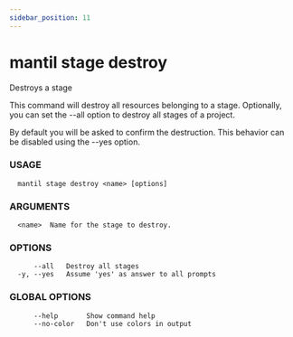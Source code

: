 ```yaml
---
sidebar_position: 11
---
```


# mantil stage destroy

Destroys a stage

This command will destroy all resources belonging to a stage.
Optionally, you can set the --all option to destroy all stages of a project.

By default you will be asked to confirm the destruction.
This behavior can be disabled using the --yes option.

### USAGE
```
  mantil stage destroy <name> [options]
```
### ARGUMENTS
```
  <name>  Name for the stage to destroy.
```
### OPTIONS
```
      --all   Destroy all stages
  -y, --yes   Assume 'yes' as answer to all prompts
```
### GLOBAL OPTIONS
```
      --help       Show command help
      --no-color   Don't use colors in output
```


